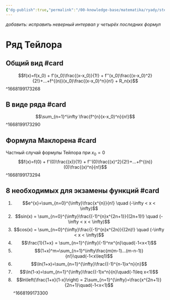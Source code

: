 ```yaml
---
{"dg-publish":true,"permalink":"/00-knowledge-base/matematika/ryady/stepennye-ryady-razlozhenie-ryada/"}
---
```


*добавить: исправить неверный интервал у четырёх последних формул*
# Ряд Тейлора

## Общий вид #card 
$$f(x)=f(x_0) + f'(x_0)\frac{(x-x_0)}{1!} + f''(x_0)\frac{(x-x_0)^2}{2!}+...+f^{(n)}(x_0)\frac{(x-x_0)^n}{n!} + R_n(x)$$
^1668199173268

## В виде ряда #card 
$$\sum_{n=1}^\infty \frac{f^{n}(x-x_0)^n}{n!}$$
^1668199173290

## Формула Маклорена #card 
Частный случай формулы Тейлора при $x_{0} = 0$
$$f(x)=f(0) + f'(0)\frac{(x)}{1!} + f''(0)\frac{(x)^2}{2!}+...+f^{(n)}(0)\frac{(x)^n}{n!}$$
^1668199173294

## 8 необходимых для экзамены функций #card 
1. $$e^{x}=\sum_{n=0}^{\infty}\frac{x^{n}}{n!} \quad (-\infty < x < \infty)$$
2. $$sin(x) = \sum_{n=0}^{\infty}\frac{(-1)^{n}x^{2n+1}}{(2n+1)!} \quad (-\infty < x < \infty)$$
3. $$cos(x) = \sum_{n=0}^{\infty}\frac{(-1)^{n}x^{2n}}{(2n)!} \quad (-\infty < x < \infty)$$
4. $$\frac{1}{1+x} = \sum_{n=1}^{\infty}(-1)^nx^{n}\quad(-1<x<1)$$ 
5. $$(1+x)^m=\sum_{n=1}^\infty\frac{m(m-1)...(m-n-1)}{n!}\quad(-1<x\leq1)$$
6. $$\ln(1+x)=\sum_{n=1}^{\infty}\frac{(-1)^{n-1}x^n}{n}$$
7. $$\ln(1-x)=\sum_{n=1}^{\infty}\frac{(-1)x^n}{n}\quad(-1\leq x<1)$$
8. $$ln\left(\frac{1+x}{1-x}\right) = 2\sum_{n=1}^{\infty}=\frac{x^{2n+1}}{2n+1}\quad(-1<x<1)$$
^1668199173300


